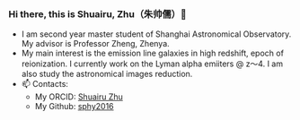 ### Hi there, this is Shuairu, Zhu（朱帅儒）👋
* I am second year master student of Shanghai Astronomical Observatory. My advisor is Professor Zheng, Zhenya.
* My main interest is the emission line galaxies in high redshift, epoch of reionization. I currently work on
  the Lyman alpha emiiters @ z～4. I am also study the astronomical images reduction.
* 📫 Contacts:
  * My ORCID: [Shuairu Zhu](https://orcid.org/0000-0002-2528-0761)
  * My Github: [sphy2016](https://github.com/sphy2016)
 
<!--
**sphy2016/sphy2016** is a ✨ _special_ ✨ repository because its `README.md` (this file) appears on your GitHub profile.

Here are some ideas to get you started:

- 🔭 I’m currently working on ...
- 🌱 I’m currently learning ...
- 👯 I’m looking to collaborate on ...
- 🤔 I’m looking for help with ...
- 💬 Ask me about ...
- 📫 How to reach me: ...
- 😄 Pronouns: ...
- ⚡ Fun fact: ...
-->
